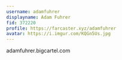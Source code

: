 ```yaml
---
username: adamfuhrer
displayname: Adam Fuhrer
fid: 372220
profile: https://farcaster.xyz/adamfuhrer
avatar: https://i.imgur.com/KQGn5Us.jpg
---
```

adamfuhrer.bigcartel.com  
